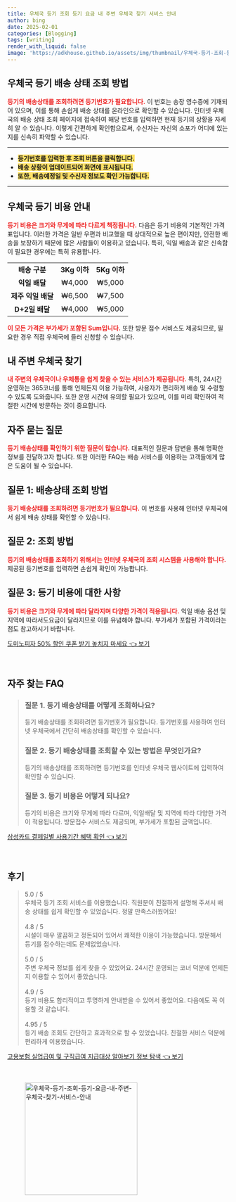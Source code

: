```yaml
---
title: 우체국 등기 조회 등기 요금 내 주변 우체국 찾기 서비스 안내
author: bing
date: 2025-02-01
categories: [Blogging]
tags: [writing]
render_with_liquid: false
image: 'https://adkhouse.github.io/assets/img/thumbnail/우체국-등기-조회-등기-요금-내-주변-우체국-찾기-서비스-안내.webp'
---
```



<h2 id='우체국 등기 배송 상태 조회 방법'>우체국 등기 배송 상태 조회 방법</h2>

<p><b><span style="color: #ee2323;">등기의 배송상태를 조회하려면 등기번호가 필요합니다.</span></b> 이 번호는 송장 영수증에 기재되어 있으며, 이를 통해 손쉽게 배송 상태를 온라인으로 확인할 수 있습니다. 인터넷 우체국의 배송 상태 조회 페이지에 접속하여 해당 번호를 입력하면 현재 등기의 상황을 자세히 알 수 있습니다. 이렇게 간편하게 확인함으로써, 수신자는 자신의 소포가 어디에 있는지를 신속히 파악할 수 있습니다.</p>

<hr />

<ul>
    <li><b><span style="background-color: #ffe066;">등기번호를 입력한 후 조회 버튼을 클릭합니다.</span></b></li>
    <li><b><span style="background-color: #ffe066;">배송 상황이 업데이트되어 화면에 표시됩니다.</span></b></li>
    <li><b><span style="background-color: #ffe066;">또한, 배송예정일 및 수신자 정보도 확인 가능합니다.</span></b></li>
</ul>

<hr />

<h2 id='우체국 등기 비용 안내'>우체국 등기 비용 안내</h2>

<p><b><span style="color: #ee2323;">등기 비용은 크기와 무게에 따라 다르게 책정됩니다.</span></b> 다음은 등기 비용의 기본적인 가격표입니다. 이러한 가격은 일반 우편과 비교했을 때 상대적으로 높은 편이지만, 안전한 배송을 보장하기 때문에 많은 사람들이 이용하고 있습니다. 특히, 익일 배송과 같은 신속함이 필요한 경우에는 특히 유용합니다.</p>

<table>
    <tr>
        <td style="text-align: center; height: 17px;"><b>배송 구분</b></td>
        <td style="text-align: center; height: 17px;"><b>3Kg 이하</b></td>
        <td style="text-align: center; height: 17px;"><b>5Kg 이하</b></td>
    </tr>
    <tr>
        <td style="text-align: center; height: 17px;"><b>익일 배달</b></td>
        <td style="text-align: center; height: 17px;">₩4,000</td>
        <td style="text-align: center; height: 17px;">₩5,000</td>
    </tr>
    <tr>
        <td style="text-align: center; height: 17px;"><b>제주 익일 배달</b></td>
        <td style="text-align: center; height: 17px;">₩6,500</td>
        <td style="text-align: center; height: 17px;">₩7,500</td>
    </tr>
    <tr>
        <td style="text-align: center; height: 17px;"><b>D+2일 배달</b></td>
        <td style="text-align: center; height: 17px;">₩4,000</td>
        <td style="text-align: center; height: 17px;">₩5,000</td>
    </tr>
</table>

<p><b><span style="color: #ee2323;">이 모든 가격은 부가세가 포함된 Sum입니다.</span></b> 또한 방문 접수 서비스도 제공되므로, 필요한 경우 직접 우체국에 들러 신청할 수 있습니다.</p>

<h2 id='내 주변 우체국 찾기'>내 주변 우체국 찾기</h2>

<p><b><span style="color: #ee2323;">내 주변의 우체국이나 우체통을 쉽게 찾을 수 있는 서비스가 제공됩니다.</span></b> 특히, 24시간 운영하는 365코너를 통해 언제든지 이용 가능하여, 사용자가 편리하게 배송 및 수령할 수 있도록 도와줍니다. 또한 운영 시간에 유의할 필요가 있으며, 이를 미리 확인하여 적절한 시간에 방문하는 것이 중요합니다.</p>

<h2 id='자주 묻는 질문'>자주 묻는 질문</h2>

<p><b><span style="color: #ee2323;">등기 배송상태를 확인하기 위한 질문이 많습니다.</span></b> 대표적인 질문과 답변을 통해 명확한 정보를 전달하고자 합니다. 또한 이러한 FAQ는 배송 서비스를 이용하는 고객들에게 많은 도움이 될 수 있습니다.</p>

<h2 id='질문 1: 배송상태 조회 방법'>질문 1: 배송상태 조회 방법</h2>

<p><b><span style="color: #ee2323;">등기 배송상태를 조회하려면 등기번호가 필요합니다.</span></b> 이 번호를 사용해 인터넷 우체국에서 쉽게 배송 상태를 확인할 수 있습니다.</p>

<h2 id='질문 2: 조회 방법'>질문 2: 조회 방법</h2>

<p><b><span style="color: #ee2323;">등기의 배송상태를 조회하기 위해서는 인터넷 우체국의 조회 시스템을 사용해야 합니다.</span></b> 제공된 등기번호를 입력하면 손쉽게 확인이 가능합니다.</p>

<h2 id='질문 3: 등기 비용에 대한 사항'>질문 3: 등기 비용에 대한 사항</h2>

<p><b><span style="color: #ee2323;">등기 비용은 크기와 무게에 따라 달라지며 다양한 가격이 적용됩니다.</span></b> 익일 배송 옵션 및 지역에 따라서도요금이 달라지므로 이를 유념해야 합니다. 부가세가 포함된 가격이라는 점도 참고하시기 바랍니다.</p>


<p><a class="click-button" title="도미노피자 50% 할인 쿠폰 받기 놓치지 마세요" href="https://adkhouse.github.io/posts/%EB%8F%84%EB%AF%B8%EB%85%B8%ED%94%BC%EC%9E%90-50-%ED%95%A0%EC%9D%B8-%EC%BF%A0%ED%8F%B0-%EB%B0%9B%EA%B8%B0-%EB%86%93%EC%B9%98%EC%A7%80-%EB%A7%88%EC%84%B8%EC%9A%94/" rel="dofollow">도미노피자 50% 할인 쿠폰 받기 놓치지 마세요 👈 보기</a></p><br>
<h2 id='자주_찾는_FAQ'>자주 찾는 FAQ</h2>
<div itemscope="" itemtype="https://schema.org/FAQPage"> 
<blockquote> 
<div itemscope="" itemprop="mainEntity" itemtype="https://schema.org/Question"> 
<h3 itemprop="name">질문 1. 등기 배송상태를 어떻게 조회하나요? </h3> 
<div itemscope="" itemprop="acceptedAnswer" itemtype="https://schema.org/Answer"> 
<span itemprop="text"> 
<p>등기 배송상태를 조회하려면 등기번호가 필요합니다. 등기번호를 사용하여 인터넷 우체국에서 간단히 배송상태를 확인할 수 있습니다.</p> 
</span> 
</div> 
</div> 

<div itemscope="" itemprop="mainEntity" itemtype="https://schema.org/Question"> 
<h3 itemprop="name">질문 2. 등기 배송상태를 조회할 수 있는 방법은 무엇인가요? </h3> 
<div itemscope="" itemprop="acceptedAnswer" itemtype="https://schema.org/Answer"> 
<span itemprop="text"> 
<p>등기의 배송상태를 조회하려면 등기번호를 인터넷 우체국 웹사이트에 입력하여 확인할 수 있습니다.</p> 
</span> 
</div> 
</div> 

<div itemscope="" itemprop="mainEntity" itemtype="https://schema.org/Question"> 
<h3 itemprop="name">질문 3. 등기 비용은 어떻게 되나요?</h3> 
<div itemscope="" itemprop="acceptedAnswer" itemtype="https://schema.org/Answer"> 
<span itemprop="text"> 
<p>등기의 비용은 크기와 무게에 따라 다르며, 익일배달 및 지역에 따라 다양한 가격이 적용됩니다. 방문접수 서비스도 제공되며, 부가세가 포함된 금액입니다.</p> 
</span> 
</div> 
</div> 
</blockquote> 
</div>
<p><a class="click-button" title="삼성카드 결제일별 사용기간 혜택 확인" href="https://adkhouse.github.io/posts/%EC%82%BC%EC%84%B1%EC%B9%B4%EB%93%9C-%EA%B2%B0%EC%A0%9C%EC%9D%BC%EB%B3%84-%EC%82%AC%EC%9A%A9%EA%B8%B0%EA%B0%84-%ED%98%9C%ED%83%9D-%ED%99%95%EC%9D%B8/" rel="dofollow">삼성카드 결제일별 사용기간 혜택 확인 👈 보기</a></p><br>
<h2 id='후기'>후기</h2>
<div itemscope itemtype="https://schema.org/Product">
  <blockquote>
  <div itemprop="review" itemscope itemtype="https://schema.org/Review">
      <div itemprop="reviewRating" itemscope itemtype="https://schema.org/Rating"> <span itemprop="ratingValue">5.0</span> / <span itemprop="bestRating">5</span> </div>
      <span itemprop="reviewBody">우체국 등기 조회 서비스를 이용했습니다. 직원분이 친절하게 설명해 주셔서 배송 상태를 쉽게 확인할 수 있었습니다. 정말 만족스러웠어요!</span>
  </div>
  <br>
  <div itemprop="review" itemscope itemtype="https://schema.org/Review">
      <div itemprop="reviewRating" itemscope itemtype="https://schema.org/Rating"> <span itemprop="ratingValue">4.8</span> / <span itemprop="bestRating">5</span> </div>
      <span itemprop="reviewBody">시설이 매우 깔끔하고 정돈되어 있어서 쾌적한 이용이 가능했습니다. 방문해서 등기를 접수하는데도 문제없었습니다.</span>
  </div>
  <br>
  <div itemprop="review" itemscope itemtype="https://schema.org/Review">
      <div itemprop="reviewRating" itemscope itemtype="https://schema.org/Rating"> <span itemprop="ratingValue">5.0</span> / <span itemprop="bestRating">5</span> </div>
      <span itemprop="reviewBody">주변 우체국 정보를 쉽게 찾을 수 있었어요. 24시간 운영되는 코너 덕분에 언제든지 이용할 수 있어서 좋았습니다.</span>
  </div>
  <br>
  <div itemprop="review" itemscope itemtype="https://schema.org/Review">
      <div itemprop="reviewRating" itemscope itemtype="https://schema.org/Rating"> <span itemprop="ratingValue">4.9</span> / <span itemprop="bestRating">5</span> </div>
      <span itemprop="reviewBody">등기 비용도 합리적이고 투명하게 안내받을 수 있어서 좋았어요. 다음에도 꼭 이용할 것 같습니다.</span>
  </div>
  <br>
  <div itemprop="review" itemscope itemtype="https://schema.org/Review">
      <div itemprop="reviewRating" itemscope itemtype="https://schema.org/Rating"> <span itemprop="ratingValue">4.95</span> / <span itemprop="bestRating">5</span> </div>
      <span itemprop="reviewBody">등기 배송 조회도 간단하고 효과적으로 할 수 있었습니다. 친절한 서비스 덕분에 편리하게 이용했습니다.</span>
  </div>
  </blockquote>
</div>
<p><a class="click-button" title="고용보험 실업급여 및 구직급여 지급대상 알아보기 정보 탐색" href="https://adkhouse.github.io/posts/%EA%B3%A0%EC%9A%A9%EB%B3%B4%ED%97%98-%EC%8B%A4%EC%97%85%EA%B8%89%EC%97%AC-%EB%B0%8F-%EA%B5%AC%EC%A7%81%EA%B8%89%EC%97%AC-%EC%A7%80%EA%B8%89%EB%8C%80%EC%83%81-%EC%95%8C%EC%95%84%EB%B3%B4%EA%B8%B0-%EC%A0%95%EB%B3%B4-%ED%83%90%EC%83%89/" rel="dofollow">고용보험 실업급여 및 구직급여 지급대상 알아보기 정보 탐색 👈 보기</a></p><br>
<figure class="image"><img src="https://adkhouse.github.io/assets/img/thumbnail/우체국-등기-조회-등기-요금-내-주변-우체국-찾기-서비스-안내.webp" alt="우체국-등기-조회-등기-요금-내-주변-우체국-찾기-서비스-안내" width="256" height="256"></figure>